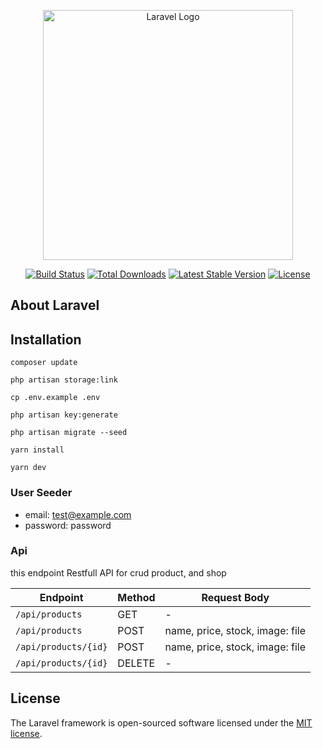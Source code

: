 <p align="center"><a href="https://laravel.com" target="_blank"><img src="https://raw.githubusercontent.com/laravel/art/master/logo-lockup/5%20SVG/2%20CMYK/1%20Full%20Color/laravel-logolockup-cmyk-red.svg" width="400" alt="Laravel Logo"></a></p>

<p align="center">
<a href="https://github.com/laravel/framework/actions"><img src="https://github.com/laravel/framework/workflows/tests/badge.svg" alt="Build Status"></a>
<a href="https://packagist.org/packages/laravel/framework"><img src="https://img.shields.io/packagist/dt/laravel/framework" alt="Total Downloads"></a>
<a href="https://packagist.org/packages/laravel/framework"><img src="https://img.shields.io/packagist/v/laravel/framework" alt="Latest Stable Version"></a>
<a href="https://packagist.org/packages/laravel/framework"><img src="https://img.shields.io/packagist/l/laravel/framework" alt="License"></a>
</p>

## About Laravel
## Installation

```
composer update
```
```
php artisan storage:link
```
```
cp .env.example .env
```
```
php artisan key:generate
```
```
php artisan migrate --seed
```
```
yarn install
```
```
yarn dev
```

### User Seeder
+ email: test@example.com
+ password: password

### Api
this endpoint Restfull API for crud product, and shop

| Endpoint | Method | Request Body |
| --- | --- | --- |
| `/api/products` | GET | - |
| `/api/products` | POST | name, price, stock, image: file |
| `/api/products/{id}` | POST | name, price, stock, image: file |
| `/api/products/{id}` | DELETE | - |

## License

The Laravel framework is open-sourced software licensed under the [MIT license](https://opensource.org/licenses/MIT).
